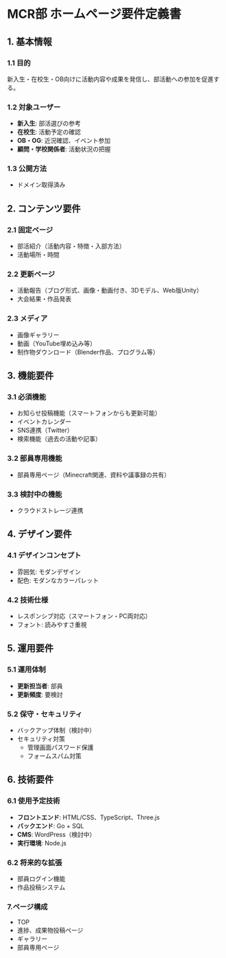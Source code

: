 # MCR部 ホームページ要件定義書

## 1. 基本情報

### 1.1 目的
新入生・在校生・OB向けに活動内容や成果を発信し、部活動への参加を促進する。

### 1.2 対象ユーザー
- **新入生**: 部活選びの参考
- **在校生**: 活動予定の確認
- **OB・OG**: 近況確認、イベント参加
- **顧問・学校関係者**: 活動状況の把握

### 1.3 公開方法
- ドメイン取得済み

## 2. コンテンツ要件

### 2.1 固定ページ
- 部活紹介（活動内容・特徴・入部方法）
- 活動場所・時間

### 2.2 更新ページ
- 活動報告（ブログ形式、画像・動画付き、3Dモデル、Web版Unity）
- 大会結果・作品発表

### 2.3 メディア
- 画像ギャラリー
- 動画（YouTube埋め込み等）
- 制作物ダウンロード（Blender作品、プログラム等）

## 3. 機能要件

### 3.1 必須機能
- お知らせ投稿機能（スマートフォンからも更新可能）
- イベントカレンダー
- SNS連携（Twitter）
- 検索機能（過去の活動や記事）

### 3.2 部員専用機能
- 部員専用ページ（Minecraft関連、資料や議事録の共有）

### 3.3 検討中の機能
- クラウドストレージ連携

## 4. デザイン要件

### 4.1 デザインコンセプト
- 雰囲気: モダンデザイン
- 配色: モダンなカラーパレット

### 4.2 技術仕様
- レスポンシブ対応（スマートフォン・PC両対応）
- フォント: 読みやすさ重視

## 5. 運用要件

### 5.1 運用体制
- **更新担当者**: 部員
- **更新頻度**: 要検討

### 5.2 保守・セキュリティ
- バックアップ体制（検討中）
- セキュリティ対策
  - 管理画面パスワード保護
  - フォームスパム対策

## 6. 技術要件

### 6.1 使用予定技術
- **フロントエンド**: HTML/CSS、TypeScript、Three.js
- **バックエンド**: Go + SQL
- **CMS**: WordPress（検討中）
- **実行環境**: Node.js

### 6.2 将来的な拡張
- 部員ログイン機能
- 作品投稿システム

### 7.ページ構成
- TOP
- 進捗、成果物投稿ページ
- ギャラリー
- 部員専用ページ